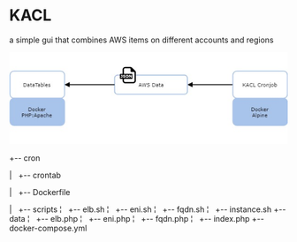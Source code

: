 # KACL
a simple gui that combines AWS items on different accounts and regions

![alt text](kacl_diagram.jpg)

+-- cron

|   +-- crontab

|   +-- Dockerfile

|   +-- scripts
¦       +-- elb.sh
¦       +-- eni.sh
¦       +-- fqdn.sh
¦       +-- instance.sh
+-- data
¦   +-- elb.php
¦   +-- eni.php
¦   +-- fqdn.php
¦   +-- index.php
+-- docker-compose.yml
  
